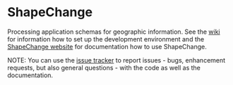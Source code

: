 # ShapeChange
Processing application schemas for geographic information. See the [wiki](https://github.com/ShapeChange/ShapeChange/wiki) for information how to set up the development environment and the [ShapeChange website](http://shapechange.net) for documentation how to use ShapeChange.

NOTE: You can use the [issue tracker](https://github.com/ShapeChange/ShapeChange/issues) to report issues - bugs, enhancement requests, but also general questions - with the code as well as the documentation.
